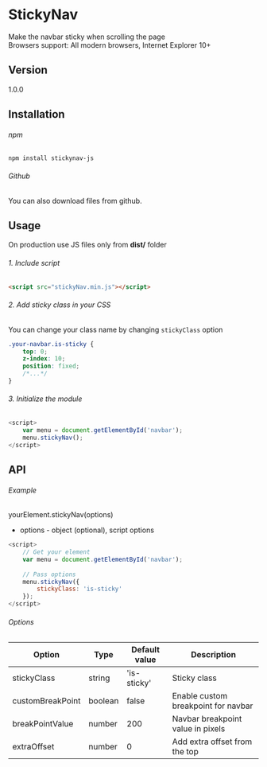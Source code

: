 # StickyNav
Make the navbar sticky when scrolling the page <br>
Browsers support: All modern browsers, Internet Explorer 10+

## Version
1.0.0

## Installation

###### npm
```
npm install stickynav-js
```

###### Github
You can also download files from github.

## Usage
On production use JS files only from **dist/** folder

###### 1. Include script
```html
<script src="stickyNav.min.js"></script>  
```

###### 2. Add sticky class in your CSS
You can change your class name by changing `stickyClass` option 

```css
.your-navbar.is-sticky {
    top: 0;
    z-index: 10;
    position: fixed;
    /*...*/
}
```

###### 3. Initialize the module

```javascript
<script>
    var menu = document.getElementById('navbar');
    menu.stickyNav();
</script>
```

## API

###### Example
yourElement.stickyNav(options)

* options - object (optional), script options

```javascript
<script>
    // Get your element
    var menu = document.getElementById('navbar');
    
    // Pass options
    menu.stickyNav({
        stickyClass: 'is-sticky'
    });
</script>
```

###### Options

| Option  | Type | Default value | Description |
| ----- | ----- | ----- | ----- |
| stickyClass | string | 'is-sticky' | Sticky class |
| customBreakPoint | boolean | false | Enable custom breakpoint for navbar |
| breakPointValue | number | 200 | Navbar breakpoint value in pixels |
| extraOffset | number | 0 | Add extra offset from the top |
